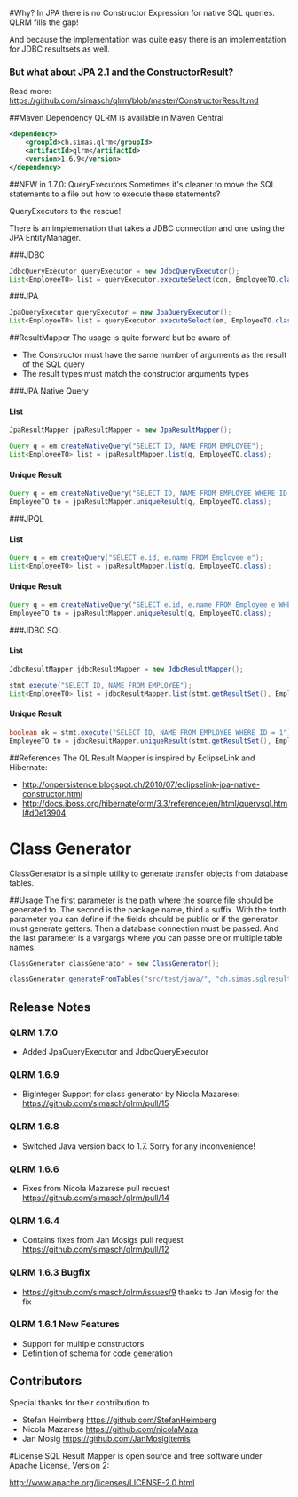 #Why?
In JPA there is no Constructor Expression for native SQL queries. QLRM fills the gap!

And because the implementation was quite easy there is an implementation for JDBC resultsets as well.

### But what about JPA 2.1 and the ConstructorResult?
Read more: https://github.com/simasch/qlrm/blob/master/ConstructorResult.md

##Maven Dependency
QLRM is available in Maven Central

```xml
<dependency>
    <groupId>ch.simas.qlrm</groupId>
    <artifactId>qlrm</artifactId>
    <version>1.6.9</version>
</dependency>
```

##NEW in 1.7.0: QueryExecutors
Sometimes it's cleaner to move the SQL statements to a file but how to execute these statements?

QueryExecutors to the rescue! 

There is an implemenation that takes a JDBC connection and one using the JPA EntityManager.

###JDBC
```java
JdbcQueryExecutor queryExecutor = new JdbcQueryExecutor();
List<EmployeeTO> list = queryExecutor.executeSelect(con, EmployeeTO.class, "select_with_one_param.sql", 1);
```

###JPA
```java
JpaQueryExecutor queryExecutor = new JpaQueryExecutor();
List<EmployeeTO> list = queryExecutor.executeSelect(em, EmployeeTO.class, "select_with_one_param.sql", 1);
```

##ResultMapper 
The usage is quite forward but be aware of:
- The Constructor must have the same number of arguments as the result of the SQL query
- The result types must match the constructor arguments types

###JPA Native Query
#### List
```java
JpaResultMapper jpaResultMapper = new JpaResultMapper();

Query q = em.createNativeQuery("SELECT ID, NAME FROM EMPLOYEE");
List<EmployeeTO> list = jpaResultMapper.list(q, EmployeeTO.class);
```
#### Unique Result
```java
Query q = em.createNativeQuery("SELECT ID, NAME FROM EMPLOYEE WHERE ID = 1");
EmployeeTO to = jpaResultMapper.uniqueResult(q, EmployeeTO.class);
```
###JPQL
#### List
```java
Query q = em.createQuery("SELECT e.id, e.name FROM Employee e");
List<EmployeeTO> list = jpaResultMapper.list(q, EmployeeTO.class);
```
#### Unique Result
```java
Query q = em.createNativeQuery("SELECT e.id, e.name FROM Employee e WHERE e.id = 1");
EmployeeTO to = jpaResultMapper.uniqueResult(q, EmployeeTO.class);
```

###JDBC SQL
#### List
```java
JdbcResultMapper jdbcResultMapper = new JdbcResultMapper();

stmt.execute("SELECT ID, NAME FROM EMPLOYEE");
List<EmployeeTO> list = jdbcResultMapper.list(stmt.getResultSet(), EmployeeTO.class);
```
#### Unique Result
```java
boolean ok = stmt.execute("SELECT ID, NAME FROM EMPLOYEE WHERE ID = 1");
EmployeeTO to = jdbcResultMapper.uniqueResult(stmt.getResultSet(), EmployeeTO.class);
```

##References
The QL Result Mapper is inspired by EclipseLink and Hibernate:
- http://onpersistence.blogspot.ch/2010/07/eclipselink-jpa-native-constructor.html
- http://docs.jboss.org/hibernate/orm/3.3/reference/en/html/querysql.html#d0e13904

# Class Generator
ClassGenerator is a simple utility to generate transfer objects from database tables.

##Usage
The first parameter is the path where the source file should be generated to. The second is the package name, third a suffix.
With the forth parameter you can define if the fields should be public or if the generator must generate getters. 
Then a database connection must be passed. And the last parameter is a vargargs where you can passe one or multiple table names.

```java
ClassGenerator classGenerator = new ClassGenerator();

classGenerator.generateFromTables("src/test/java/", "ch.simas.sqlresultmapper.to", "TO", false, con, "EMPLOYEE");
```

## Release Notes

### QLRM 1.7.0
- Added JpaQueryExecutor and JdbcQueryExecutor

### QLRM 1.6.9
- BigInteger Support for class generator by Nicola Mazarese: https://github.com/simasch/qlrm/pull/15

### QLRM 1.6.8
- Switched Java version back to 1.7. Sorry for any inconvenience! 

### QLRM 1.6.6
- Fixes from Nicola Mazarese pull request https://github.com/simasch/qlrm/pull/14

### QLRM 1.6.4
- Contains fixes from Jan Mosigs pull request https://github.com/simasch/qlrm/pull/12

### QLRM 1.6.3 Bugfix
- https://github.com/simasch/qlrm/issues/9 thanks to Jan Mosig for the fix

### QLRM 1.6.1 New Features
- Support for multiple constructors
- Definition of schema for code generation

## Contributors

Special thanks for their contribution to
- Stefan Heimberg https://github.com/StefanHeimberg
- Nicola Mazarese https://github.com/nicolaMaza 
- Jan Mosig https://github.com/JanMosigItemis 

#License
SQL Result Mapper is open source and free software under Apache License, Version 2:

http://www.apache.org/licenses/LICENSE-2.0.html
